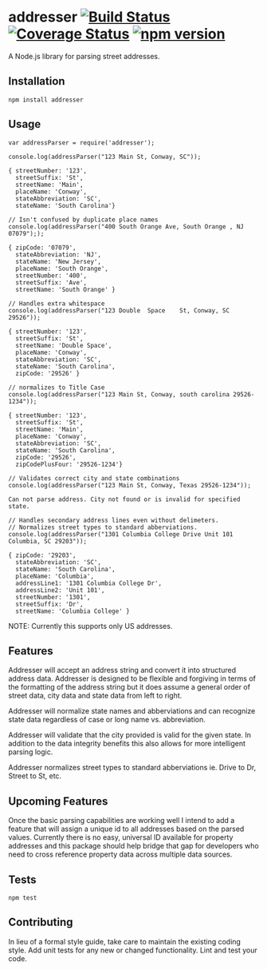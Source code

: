 addresser [![Build Status](https://travis-ci.org/moneals/addresser.svg?branch=master)](https://travis-ci.org/moneals/addresser) [![Coverage Status](https://coveralls.io/repos/github/moneals/addresser/badge.svg?branch=master)](https://coveralls.io/github/moneals/addresser?branch=master) [![npm version](https://badge.fury.io/js/addresser.svg)](https://badge.fury.io/js/addresser)
=========

A Node.js library for parsing street addresses.

## Installation

  `npm install addresser`

## Usage

    var addressParser = require('addresser');

    console.log(addressParser("123 Main St, Conway, SC"));
    
    { streetNumber: '123',
      streetSuffix: 'St',
      streetName: 'Main',
      placeName: 'Conway',
      stateAbbreviation: 'SC',
      stateName: 'South Carolina'}
    
    // Isn't confused by duplicate place names
    console.log(addressParser("400 South Orange Ave, South Orange , NJ 07079"););
    
    { zipCode: '07079',
      stateAbbreviation: 'NJ',
      stateName: 'New Jersey',
      placeName: 'South Orange',
      streetNumber: '400',
      streetSuffix: 'Ave',
      streetName: 'South Orange' }
    
    // Handles extra whitespace
    console.log(addressParser("123 Double  Space    St, Conway, SC 29526"));
    
    { streetNumber: '123',
      streetSuffix: 'St',
      streetName: 'Double Space',
      placeName: 'Conway',
      stateAbbreviation: 'SC',
      stateName: 'South Carolina',
      zipCode: '29526' }
    
    // normalizes to Title Case  
    console.log(addressParser("123 Main St, Conway, south carolina 29526-1234"));
    
    { streetNumber: '123',
      streetSuffix: 'St',
      streetName: 'Main',
      placeName: 'Conway',
      stateAbbreviation: 'SC',
      stateName: 'South Carolina',
      zipCode: '29526',
      zipCodePlusFour: '29526-1234'}
      
    // Validates correct city and state combinations
    console.log(addressParser("123 Main St, Conway, Texas 29526-1234"));
    
    Can not parse address. City not found or is invalid for specified state.
 
    // Handles secondary address lines even without delimeters.
    // Normalizes street types to standard abberviations.
    console.log(addressParser("1301 Columbia College Drive Unit 101 Columbia, SC 29203"));

    { zipCode: '29203',
      stateAbbreviation: 'SC',
      stateName: 'South Carolina',
      placeName: 'Columbia',
      addressLine1: '1301 Columbia College Dr',
      addressLine2: 'Unit 101',
      streetNumber: '1301',
      streetSuffix: 'Dr',
      streetName: 'Columbia College' }       
  
  NOTE: Currently this supports only US addresses.
  
## Features

Addresser will accept an address string and convert it into structured address 
data. Addresser is designed to be flexible and forgiving in terms of the 
formatting of the address string but it does assume a general order of street 
data, city data and state data from left to right.

Addresser will normalize state names and abberviations and can recognize state
data regardless of case or long name vs. abbreviation. 

Addresser will validate that the city provided is valid for the given state.
In addition to the data integrity benefits this also allows for more intelligent
parsing logic.

Addresser normalizes street types to standard abberviations ie. Drive to Dr,
Street to St, etc.

## Upcoming Features

Once the basic parsing capabilities are working well I intend to add a 
feature that will assign a unique id to all addresses based on the parsed
values. Currently there is no easy, universal ID available for property
addresses and this package should help bridge that gap for developers who 
need to cross reference property data across multiple data sources.
    
## Tests

  `npm test`

## Contributing

In lieu of a formal style guide, take care to maintain the existing coding 
style. Add unit tests for any new or changed functionality. Lint and test 
your code.